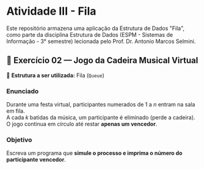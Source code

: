 # Atividade III - Fila
Este repositório armazena uma aplicação da Estrutura de Dados "Fila", como parte da disciplina Estrutura de Dados (ESPM - Sistemas de Informação - 3° semestre) lecionada pelo Prof. Dr. Antonio Marcos Selmini.

## 🎵 Exercício 02 — Jogo da Cadeira Musical Virtual

📌 **Estrutura a ser utilizada:** Fila (`Queue`)

### Enunciado

Durante uma festa virtual, participantes numerados de 1 a _n_ entram na sala em fila.  
A cada _k_ batidas da música, um participante é eliminado (perde a cadeira).  
O jogo continua em círculo até restar **apenas um vencedor**.

### Objetivo

Escreva um programa que **simule o processo e imprima o número do participante vencedor**.
